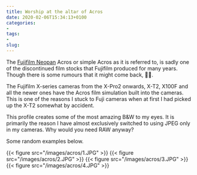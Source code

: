 ```yaml
---
title: Worship at the altar of Acros
date: 2020-02-06T15:34:13+0100
categories:
- 
tags:
- 
slug: 
---
```

The [Fujifilm Neopan][1] Acros or simple Acros as it is referred to, is sadly one of the discontinued film stocks that Fujifilm produced for many years. Though there is some rumours that it might come back, 🤞🏽.

The Fujifilm X-series cameras from the X-Pro2 onwards, X-T2, X100F and all the newer ones have the Acros film simulation built into the cameras. This is one of the reasons I stuck to Fuji cameras when at first I had picked up the X-T2 somewhat by accident.

This profile creates some of the most amazing B&W to my eyes. It is primarily the reason I have almost exclusively switched to using JPEG only in my cameras. Why would you need RAW anyway?

Some random examples below.

{{< figure src="/images/acros/1.JPG" >}}
{{< figure src="/images/acros/2.JPG" >}}
{{< figure src="/images/acros/3.JPG" >}}
{{< figure src="/images/acros/4.JPG" >}}


[1]: https://en.wikipedia.org/wiki/Neopan